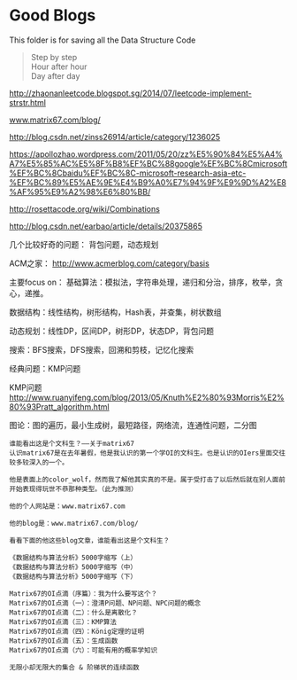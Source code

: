 # Good Blogs
This folder is for saving all the Data Structure Code

> Step by step  
> Hour after hour  
> Day after day  

http://zhaonanleetcode.blogspot.sg/2014/07/leetcode-implement-strstr.html

www.matrix67.com/blog/



http://blog.csdn.net/zinss26914/article/category/1236025



https://apollozhao.wordpress.com/2011/05/20/zz%E5%90%84%E5%A4%A7%E5%85%AC%E5%8F%B8%EF%BC%88google%EF%BC%8Cmicrosoft%EF%BC%8Cbaidu%EF%BC%8C-microsoft-research-asia-etc-%EF%BC%89%E5%AE%9E%E4%B9%A0%E7%94%9F%E9%9D%A2%E8%AF%95%E9%A2%98%E6%80%BB/


http://rosettacode.org/wiki/Combinations


http://blog.csdn.net/earbao/article/details/20375865

几个比较好奇的问题：
背包问题，动态规划


ACM之家：
http://www.acmerblog.com/category/basis

主要focus on：
基础算法：模拟法，字符串处理，递归和分治，排序，枚举，贪心，递推。

数据结构：线性结构，树形结构，Hash表，并查集，树状数组

动态规划：线性DP，区间DP，树形DP，状态DP，背包问题

搜索：BFS搜索，DFS搜索，回溯和剪枝，记忆化搜索

经典问题：KMP问题




KMP问题
http://www.ruanyifeng.com/blog/2013/05/Knuth%E2%80%93Morris%E2%80%93Pratt_algorithm.html









图论：图的遍历，最小生成树，最短路径，网络流，连通性问题，二分图



	谁能看出这是个文科生？——关于matrix67
	认识matrix67是在去年暑假，他是我认识的第一个学OI的文科生。也是认识的OIers里面交往较多较深入的一个。
	
	他是表面上的color_wolf，然而我了解他其实真的不是。属于受打击了以后然后就在别人面前开始表现得玩世不恭那种类型。（此为推测）
	
	他的个人网站是：www.matrix67.com
	
	他的blog是：www.matrix67.com/blog/
	
	看看下面的他这些blog文章，谁能看出这是个文科生？
	
	《数据结构与算法分析》5000字缩写（上）
	《数据结构与算法分析》5000字缩写（中）
	《数据结构与算法分析》5000字缩写（下）
	
	Matrix67的OI点滴（序篇）：我为什么要写这个？
	Matrix67的OI点滴（一）：澄清P问题、NP问题、NPC问题的概念
	Matrix67的OI点滴（二）：什么是离散化？
	Matrix67的OI点滴（三）：KMP算法
	Matrix67的OI点滴（四）：König定理的证明
	Matrix67的OI点滴（五）：生成函数
	Matrix67的OI点滴（六）：可能有用的概率学知识
	
	无限小却无限大的集合 & 阶梯状的连续函数
	
